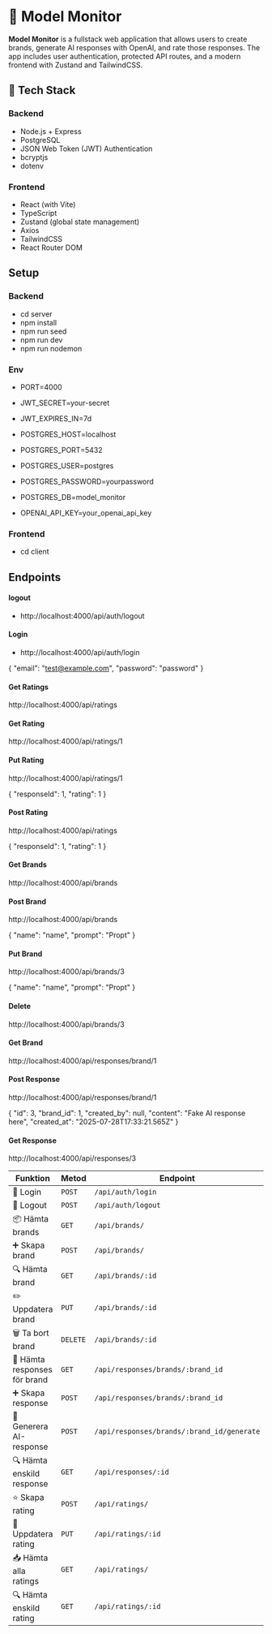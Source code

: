 # 🧠 Model Monitor

**Model Monitor** is a fullstack web application that allows users to create brands, generate AI responses with OpenAI, and rate those responses. The app includes user authentication, protected API routes, and a modern frontend with Zustand and TailwindCSS.

## 🔧 Tech Stack

### Backend

-   Node.js + Express
-   PostgreSQL
-   JSON Web Token (JWT) Authentication
-   bcryptjs
-   dotenv

### Frontend

-   React (with Vite)
-   TypeScript
-   Zustand (global state management)
-   Axios
-   TailwindCSS
-   React Router DOM

## Setup

### Backend

-   cd server
-   npm install
-   npm run seed
-   npm run dev
-   npm run nodemon

### Env

-   PORT=4000

-   JWT_SECRET=your-secret
-   JWT_EXPIRES_IN=7d

-   POSTGRES_HOST=localhost
-   POSTGRES_PORT=5432
-   POSTGRES_USER=postgres
-   POSTGRES_PASSWORD=yourpassword
-   POSTGRES_DB=model_monitor

-   OPENAI_API_KEY=your_openai_api_key

### Frontend

-   cd client

## Endpoints

#### logout

-   http://localhost:4000/api/auth/logout

#### Login

-   http://localhost:4000/api/auth/login

{
"email": "test@example.com",
"password": "password"
}

#### Get Ratings

http://localhost:4000/api/ratings

#### Get Rating

http://localhost:4000/api/ratings/1

#### Put Rating

http://localhost:4000/api/ratings/1

{
"responseId": 1,
"rating": 1
}

#### Post Rating

http://localhost:4000/api/ratings

{
"responseId": 1,
"rating": 1
}

#### Get Brands

http://localhost:4000/api/brands

#### Post Brand

http://localhost:4000/api/brands

{
"name": "name",
"prompt": "Propt"
}

#### Put Brand

http://localhost:4000/api/brands/3

{
"name": "name",
"prompt": "Propt"
}

#### Delete

http://localhost:4000/api/brands/3

#### Get Brand

http://localhost:4000/api/responses/brand/1

#### Post Response

http://localhost:4000/api/responses/brand/1

{
"id": 3,
"brand_id": 1,
"created_by": null,
"content": "Fake AI response here",
"created_at": "2025-07-28T17:33:21.565Z"
}

#### Get Response

http://localhost:4000/api/responses/3

| Funktion                     | Metod    | Endpoint                                   |
| ---------------------------- | -------- | ------------------------------------------ |
| 🔐 Login                     | `POST`   | `/api/auth/login`                          |
| 🔐 Logout                    | `POST`   | `/api/auth/logout`                         |
| 📦 Hämta brands              | `GET`    | `/api/brands/`                             |
| ➕ Skapa brand               | `POST`   | `/api/brands/`                             |
| 🔍 Hämta brand               | `GET`    | `/api/brands/:id`                          |
| ✏️ Uppdatera brand           | `PUT`    | `/api/brands/:id`                          |
| 🗑️ Ta bort brand             | `DELETE` | `/api/brands/:id`                          |
| 💬 Hämta responses för brand | `GET`    | `/api/responses/brands/:brand_id`          |
| ➕ Skapa response            | `POST`   | `/api/responses/brands/:brand_id`          |
| 🤖 Generera AI-response      | `POST`   | `/api/responses/brands/:brand_id/generate` |
| 🔍 Hämta enskild response    | `GET`    | `/api/responses/:id`                       |
| ⭐ Skapa rating              | `POST`   | `/api/ratings/`                            |
| 🔄 Uppdatera rating          | `PUT`    | `/api/ratings/:id`                         |
| 📥 Hämta alla ratings        | `GET`    | `/api/ratings/`                            |
| 🔍 Hämta enskild rating      | `GET`    | `/api/ratings/:id`                         |
